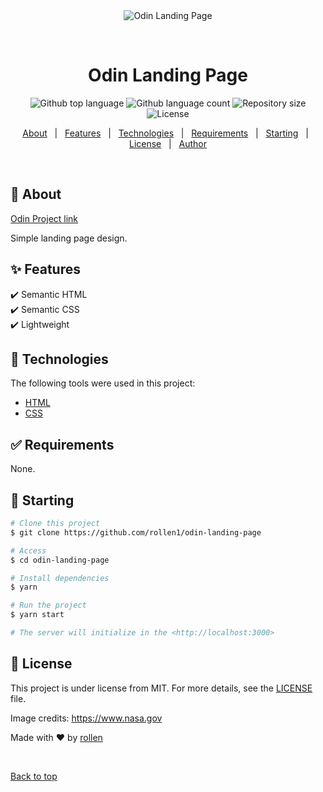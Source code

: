 <div align="center" id="top"> 
  <img src="./.github/app.gif" alt="Odin Landing Page" />

  &#xa0;

  <!-- <a href="https://odinlandingpage.netlify.app">Demo</a> -->
</div>

<h1 align="center">Odin Landing Page</h1>

<p align="center">
  <img alt="Github top language" src="https://img.shields.io/github/languages/top/rollen1/odin-landing-page?color=0096FF">

  <img alt="Github language count" src="https://img.shields.io/github/languages/count/rollen1/odin-landing-page?color=0096FF">

  <img alt="Repository size" src="https://img.shields.io/github/repo-size/rollen1/odin-landing-page?color=0096FF">

  <img alt="License" src="https://img.shields.io/github/license/rollen1/odin-landing-page?color=0096FF">

  <!-- <img alt="Github issues" src="https://img.shields.io/github/issues/rollen1/odin-landing-page?color=0096FF" /> -->

  <!-- <img alt="Github forks" src="https://img.shields.io/github/forks/rollen1/odin-landing-page?color=0096FF" /> -->

  <!-- <img alt="Github stars" src="https://img.shields.io/github/stars/rollen1/odin-landing-page?color=0096FF" /> -->
</p>

<!-- Status -->

<!-- <h4 align="center"> 
	🚧  Odin Landing Page 🚀 Under construction...  🚧
</h4> 

<hr> -->

<p align="center">
  <a href="#dart-about">About</a> &#xa0; | &#xa0; 
  <a href="#sparkles-features">Features</a> &#xa0; | &#xa0;
  <a href="#rocket-technologies">Technologies</a> &#xa0; | &#xa0;
  <a href="#white_check_mark-requirements">Requirements</a> &#xa0; | &#xa0;
  <a href="#checkered_flag-starting">Starting</a> &#xa0; | &#xa0;
  <a href="#memo-license">License</a> &#xa0; | &#xa0;
  <a href="https://github.com/rollen1" target="_blank">Author</a>
</p>

<br>

## :dart: About ##

[Odin Project link](https://www.theodinproject.com/lessons/foundations-landing-page)

Simple landing page design. 

## :sparkles: Features ##

:heavy_check_mark: Semantic HTML\
:heavy_check_mark: Semantic CSS\
:heavy_check_mark: Lightweight

## :rocket: Technologies ##

The following tools were used in this project:

- [HTML](https://html.spec.whatwg.org/multipage/)
- [CSS](https://www.w3schools.com/css/)

## :white_check_mark: Requirements ##

None.

## :checkered_flag: Starting ##

```bash
# Clone this project
$ git clone https://github.com/rollen1/odin-landing-page

# Access
$ cd odin-landing-page

# Install dependencies
$ yarn

# Run the project
$ yarn start

# The server will initialize in the <http://localhost:3000>
```

## :memo: License ##

This project is under license from MIT. For more details, see the [LICENSE](LICENSE) file.

Image credits: https://www.nasa.gov


Made with :heart: by <a href="https://github.com/rollen1" target="_blank">rollen</a>

&#xa0;

<a href="#top">Back to top</a>
